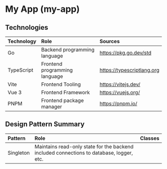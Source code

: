 # My App (my-app)

## Technologies

| Technology | Role                          | Sources                    |
| :--------- | :---------------------------- | :------------------------- |
| Go         | Backend programming language  | https://pkg.go.dev/std     |
| TypeScript | Frontend programming language | https://typescriptlang.org |
| Vite       | Frontend Tooling              | https://vitejs.dev/        |
| Vue 3      | Frontend Framework            | https://vuejs.org/         |
| PNPM       | Frontend package manager      | https://pnpm.io/           |

## Design Pattern Summary

| Pattern   | Role                                                                                     | Classes |
| :-------- | :--------------------------------------------------------------------------------------- | :------ |
| Singleton | Maintains read-only state for the backend included connections to database, logger, etc. |         |
